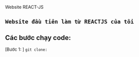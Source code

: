 Website REACT-JS
## `Website đầu tiên làm từ REACTJS của tôi`
## Các bước chạy code: 
[Bước 1: ]
`git clone: `
